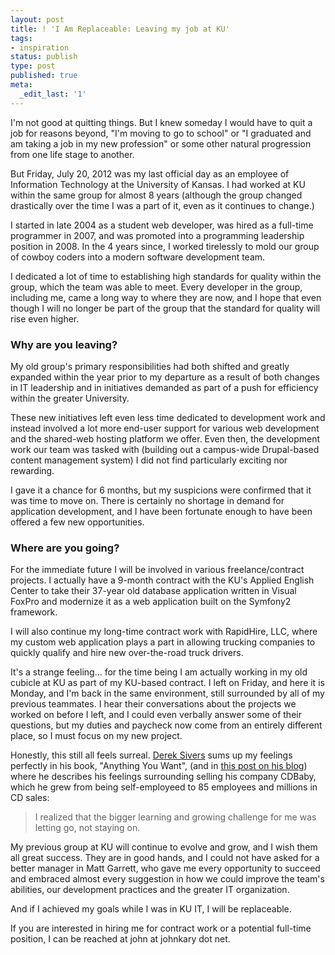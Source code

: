 ```yaml
---
layout: post
title: ! 'I Am Replaceable: Leaving my job at KU'
tags:
- inspiration
status: publish
type: post
published: true
meta:
  _edit_last: '1'
---
```

I'm not good at quitting things. But I knew someday I would have to quit a job for reasons beyond, "I'm moving to go to school" or "I graduated and am taking a job in my new profession" or some other natural progression from one life stage to another.

But Friday, July 20, 2012 was my last official day as an employee of Information Technology at the University of Kansas. I had worked at KU within the same group for almost 8 years (although the group changed drastically over the time I was a part of it, even as it continues to change.)

I started in late 2004 as a student web developer, was hired as a full-time programmer in 2007, and was promoted into a programming leadership position in 2008. In the 4 years since, I worked tirelessly to mold our group of cowboy coders into a modern software development team.

I dedicated a lot of time to establishing high standards for quality within the group, which the team was able to meet. Every developer in the group, including me, came a long way to where they are now, and I hope that even though I will no longer be part of the group that the standard for quality will rise even higher.

### Why are you leaving?

My old group's primary responsibilities had both shifted and greatly expanded within the year prior to my departure as a result of both changes in IT leadership and in initiatives demanded as part of a push for efficiency within the greater University.

These new initiatives left even less time dedicated to development work and instead involved a lot more end-user support for various web development and the shared-web hosting platform we offer. Even then, the development work our team was tasked with (building out a campus-wide Drupal-based content management system) I did not find particularly exciting nor rewarding.

I gave it a chance for 6 months, but my suspicions were confirmed that it was time to move on. There is certainly no shortage in demand for application development, and I have been fortunate enough to have been offered a few new opportunities.

### Where are you going?

For the immediate future I will be involved in various freelance/contract projects. I actually have a 9-month contract with the KU's Applied English Center to take their 37-year old database application written in Visual FoxPro and modernize it as a web application built on the Symfony2 framework.

I will also continue my long-time contract work with RapidHire, LLC, where my custom web application plays a part in allowing trucking companies to quickly qualify and hire new over-the-road truck drivers.

It's a strange feeling&hellip; for the time being I am actually working in my old cubicle at KU as part of my KU-based contract. I left on Friday, and here it is Monday, and I'm back in the same environment, still surrounded by all of my previous teammates. I hear their conversations about the projects we worked on before I left, and I could even verbally answer some of their questions, but my duties and paycheck now come from an entirely different place, so I must focus on my new project.

Honestly, this still all feels surreal. [Derek Sivers](http://twitter.com/sivers) sums up my feelings perfectly in his book, "Anything You Want", (and in [this post on his blog](http://sivers.org/done)) where he describes his feelings surrounding selling his company CDBaby, which he grew from being self-employeed to 85 employees and millions in CD sales:

> I realized that the bigger learning and growing challenge for me was letting go, not staying on.

My previous group at KU will continue to evolve and grow, and I wish them all great success. They are in good hands, and I could not have asked for a better manager in Matt Garrett, who gave me every opportunity to succeed and embraced almost every suggestion in how we could improve the team's abilities, our development practices and the greater IT organization.

And if I achieved my goals while I was in KU IT, I will be replaceable.

If you are interested in hiring me for contract work or a potential full-time position, I can be reached at john at johnkary dot net.
